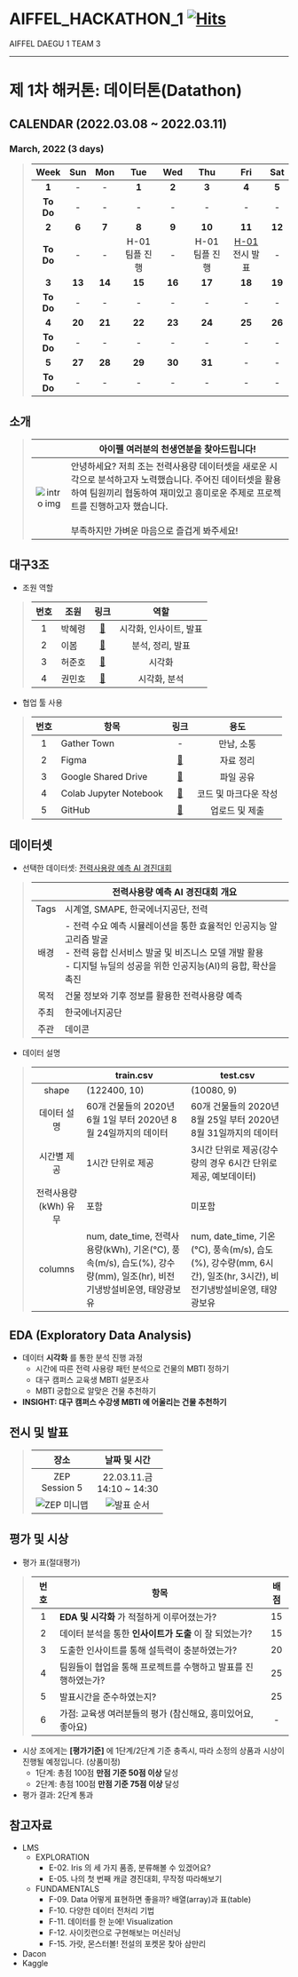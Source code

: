 # AIFFEL_HACKATHON_1 [![Hits](https://hits.seeyoufarm.com/api/count/incr/badge.svg?url=https%3A%2F%2Fgithub.com%2FHRPzz%2FAIFFEL_HACKATHON_1&count_bg=%2379C83D&title_bg=%23555555&icon=&icon_color=%23E7E7E7&title=hits&edge_flat=false)](https://hits.seeyoufarm.com)

AIFFEL DAEGU 1 TEAM 3

---

# 제 1차 해커톤: 데이터톤(Datathon)

## CALENDAR (2022.03.08 ~ 2022.03.11)

### March, 2022  (3 days)

>| Week | Sun | Mon | Tue | Wed | Thu | Fri | Sat |
>|:---:|:---:|:---:|:---:|:---:|:---:|:---:|:---:|
>| **1** | - | - | **1** | **2** | **3** | **4** | **5** |
>| **To Do** | - | - | - | - | - | - | - |
>| **2** | **6** | **7** | **8** | **9** | **10** | **11** | **12** |
>| **To Do** | - | - | H-01<br>팀플 진행 | - | H-01<br>팀플 진행 | [H-01](%5BH-01%5D%20Team03_Datathon.ipynb)<br>전시 발표 | - |
>| **3** | **13** | **14** | **15** | **16** | **17** | **18** | **19** |
>| **To Do** | - | - | - | - | - | - | - |
>| **4** | **20** | **21** | **22** | **23** | **24** | **25** | **26** |
>| **To Do** | - | - | - | - | - | - | - |
>| **5** | **27** | **28** | **29** | **30** | **31** | - | - |
>| **To Do** | - | - | - | - | - | - | - |

## 소개

>||아이펠 여러분의 천생연분을 찾아드립니다!|
>|:---:|---|
>|![intro img](https://img1.daumcdn.net/thumb/R800x0/?scode=mtistory2&fname=https%3A%2F%2Fblog.kakaocdn.net%2Fdn%2FI5CHm%2FbtqNVS1OFZh%2FTKFhrpy49sdTxlXzwUwHP1%2Fimg.png)|안녕하세요? 저희 조는 전력사용량 데이터셋을 새로운 시각으로 분석하고자 노력했습니다. 주어진 데이터셋을 활용하여 팀원끼리 협동하여 재미있고 흥미로운 주제로 프로젝트를 진행하고자 했습니다.<br><br>부족하지만 가벼운 마음으로 즐겁게 봐주세요!|

## 대구3조

- 조원 역할

>|번호|조원|링크|역할|
>|:---:|---|:---:|:---:|
>|1|박혜령|[🚩](https://github.com/HRPzz)|시각화, 인사이트, 발표|
>|2|이봄|[🚩](https://github.com/bom-Lee)|분석, 정리, 발표|
>|3|허준호|[🚩](https://github.com/nidolight)|시각화|
>|4|권민호|[🚩](https://github.com/kwonminho8314)|시각화, 분석|

- 협업 툴 사용

>|번호|항목|링크|용도|
>|:---:|---|:---:|:---:|
>|1|Gather Town|-|만남, 소통|
>|2|Figma|[🔗](https://www.figma.com/file/fvseqWDBu9KVL02yCtXK1d/H-01_3%EC%A1%B0?node-id=0%3A1)|자료 정리|
>|3|Google Shared Drive|[🔗](https://drive.google.com/drive/folders/1BTrydJv_zhqTk7zyQS8pjf4NgPnFfsCC?usp=sharing)|파일 공유|
>|4|Colab Jupyter Notebook|[🔗](https://colab.research.google.com/drive/1lU_jVPNErtE1wvx5NGM_VsNSk6o9Ag-F)|코드 및 마크다운 작성|
>|5|GitHub|[🔗](%5BH-01%5D%20Team03_Datathon.ipynb)|업로드 및 제출|

## 데이터셋

- 선택한 데이터셋: [전력사용량 예측 AI 경진대회](https://dacon.io/competitions/official/235736/data)

>||전력사용량 예측 AI 경진대회 개요|
>|:---:|---|
>|Tags|시계열, SMAPE, 한국에너지공단, 전력|
>|배경|- 전력 수요 예측 시뮬레이션을 통한 효율적인 인공지능 알고리즘 발굴<br>- 전력 융합 신서비스 발굴 및 비즈니스 모델 개발 활용<br>- 디지털 뉴딜의 성공을 위한 인공지능(AI)의 융합, 확산을 촉진|
>|목적|건물 정보와 기후 정보를 활용한 전력사용량 예측|
>|주최|한국에너지공단|
>|주관|데이콘|

- 데이터 설명

>||train.csv|test.csv|
>|:---:|---|---|
>|shape|(122400, 10)|(10080, 9)|
>|데이터 설명|60개 건물들의 2020년 6월 1일 부터 2020년 8월 24일까지의 데이터|60개 건물들의 2020년 8월 25일 부터 2020년 8월 31일까지의 데이터|
>|시간별 제공|1시간 단위로 제공|3시간 단위로 제공(강수량의 경우 6시간 단위로 제공, 예보데이터)
>|전력사용량(kWh) 유무|포함|미포함|
>|columns|num, date_time, 전력사용량(kWh), 기온(°C), 풍속(m/s), 습도(%), 강수량(mm), 일조(hr), 비전기냉방설비운영, 태양광보유|num, date_time, 기온(°C), 풍속(m/s), 습도(%), 강수량(mm,  6시간), 일조(hr,  3시간), 비전기냉방설비운영, 태양광보유|

## EDA (Exploratory Data Analysis)

- 데이터 **시각화** 를 통한 분석 진행 과정
  - 시간에 따른 전력 사용량 패턴 분석으로 건물의 MBTI 정하기
  - 대구 캠퍼스 교육생 MBTI 설문조사
  - MBTI 궁합으로 알맞은 건물 추천하기
- **INSIGHT: 대구 캠퍼스 수강생 MBTI 에 어울리는 건물 추천하기**

## 전시 및 발표

>|장소|날짜 및 시간|
>|:---:|:---:|
>|ZEP<br>Session 5|22.03.11.금<br>14:10 ~ 14:30|
>|![ZEP 미니맵](https://user-images.githubusercontent.com/44178037/158010804-031ebd70-3854-4355-bc5b-e49a636d9363.png)|![발표 순서](https://user-images.githubusercontent.com/44178037/158010806-d5af5557-eec1-4e86-9cf0-5135d28f0bbd.png)|

## 평가 및 시상

- 평가 표(절대평가)

>|번호|항목|배점|
>|:---:|---|:---:|
>|1|**EDA 및 시각화** 가 적절하게 이루어졌는가?|15|
>|2|데이터 분석을 통한 **인사이트가 도출** 이 잘 되었는가?|15|
>|3|도출한 인사이트를 통해 설득력이 충분하였는가?|20|
>|4|팀원들이 협업을 통해 프로젝트를 수행하고 발표를 진행하였는가?|25|
>|5|발표시간을 준수하였는지?|25|
>|6|가점: 교육생 여러분들의 평가 (참신해요, 흥미있어요, 좋아요)|-|

- 시상 조에게는 **[평가기준]** 에 1단계/2단계 기준 충족시, 따라 소정의 상품과 시상이 진행될 예정입니다. (상품미정)
  - 1단계: 총점 100점 **만점 기준 50점 이상** 달성
  - 2단계: 총점 100점 **만점 기준 75점 이상** 달성
- 평가 결과: 2단계 통과

## 참고자료

- LMS
  - EXPLORATION
    - E-02. Iris 의 세 가지 품종, 분류해볼 수 있겠어요?
    - E-05. 나의 첫 번째 캐글 경진대회, 무작정 따라해보기
  - FUNDAMENTALS
    - F-09. Data 어떻게 표현하면 좋을까? 배열(array)과 표(table)
    - F-10. 다양한 데이터 전처리 기법
    - F-11. 데이터를 한 눈에! Visualization
    - F-12. 사이킷런으로 구현해보는 머신러닝
    - F-15. 가랏, 몬스터볼! 전설의 포켓몬 찾아 삼만리
- Dacon
- Kaggle
